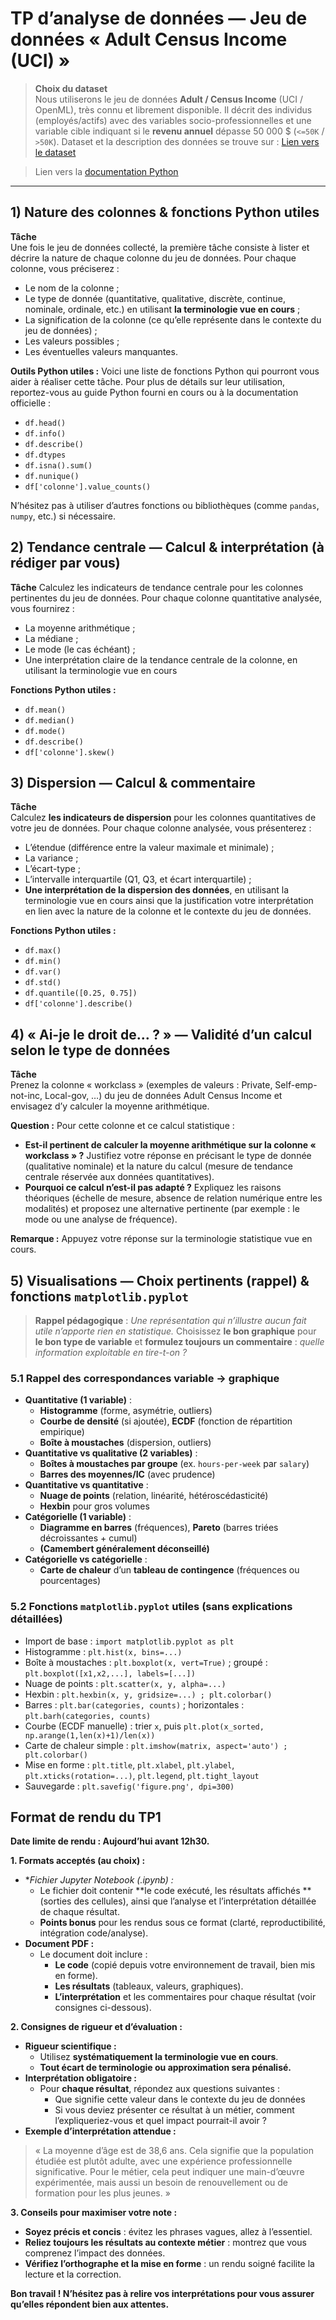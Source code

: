 # TP d’analyse de données — Jeu de données « Adult Census Income (UCI) »

> **Choix du dataset**  
> Nous utiliserons le jeu de données **Adult / Census Income** (UCI / OpenML), très connu et librement disponible. Il décrit des individus (employés/actifs) avec des variables socio-professionnelles et une variable cible indiquant si le **revenu annuel** dépasse 50 000 $ (`<=50K` / `>50K`).  Dataset et la description des données se trouve sur : [Lien vers le dataset](https://www.kaggle.com/datasets/uciml/adult-census-income)

> Lien vers la [documentation Python](https://docs.python.org/3/)
---

## 1) Nature des colonnes & fonctions Python utiles

**Tâche**  
Une fois le jeu de données collecté, la première tâche consiste à lister et décrire la nature de chaque colonne du jeu de données. Pour chaque colonne, vous préciserez :
- Le nom de la colonne ;
- Le type de donnée (quantitative, qualitative, discrète, continue, nominale, ordinale, etc.) en utilisant **la terminologie vue en cours** ;
- La signification de la colonne (ce qu’elle représente dans le contexte du jeu de données) ;
- Les valeurs possibles ;
- Les éventuelles valeurs manquantes.

**Outils Python utiles :**
Voici une liste de fonctions Python qui pourront vous aider à réaliser cette tâche. Pour plus de détails sur leur utilisation, reportez-vous au guide Python fourni en cours ou à la documentation officielle :
- `df.head()`
- `df.info()`
- `df.describe()`
- `df.dtypes`
- `df.isna().sum()`
- `df.nunique()`
- `df['colonne'].value_counts()`

N’hésitez pas à utiliser d’autres fonctions ou bibliothèques (comme `pandas`, `numpy`, etc.) si nécessaire.

## 2) Tendance centrale — Calcul & interprétation (à rédiger par vous)

**Tâche**
Calculez les indicateurs de tendance centrale pour les colonnes pertinentes du jeu de données. Pour chaque colonne quantitative analysée, vous fournirez :
- La moyenne arithmétique ;
- La médiane ;
- Le mode (le cas échéant) ;
- Une interprétation claire de la tendance centrale de la colonne, en utilisant la terminologie vue en cours

**Fonctions Python utiles :**
- `df.mean()`
- `df.median()`
- `df.mode()`
- `df.describe()`
- `df['colonne'].skew()`


## 3) Dispersion — Calcul & commentaire

**Tâche**  
Calculez **les indicateurs de dispersion** pour les colonnes quantitatives de votre jeu de données. Pour chaque colonne analysée, vous présenterez :
- L’étendue (différence entre la valeur maximale et minimale) ;
- La variance ;
- L’écart-type ;
- L’intervalle interquartile (Q1, Q3, et écart interquartile) ;
- **Une interprétation de la dispersion des données**, en utilisant la terminologie vue en cours ainsi que la justification votre interprétation en lien avec la nature de la colonne et le contexte du jeu de données.

**Fonctions Python utiles :**
- `df.max()` 
- `df.min()`
- `df.var()`
- `df.std()`
- `df.quantile([0.25, 0.75])`
- `df['colonne'].describe()`

## 4) « Ai-je le droit de… ? » — Validité d’un calcul selon le type de données

**Tâche**  
Prenez la colonne « workclass » (exemples de valeurs : Private, Self-emp-not-inc, Local-gov, …) du jeu de données Adult Census Income et envisagez d’y calculer la moyenne arithmétique.

**Question :**
Pour cette colonne et ce calcul statistique :

- **Est-il pertinent de calculer la moyenne arithmétique sur la colonne « workclass » ?**
Justifiez votre réponse en précisant le type de donnée (qualitative nominale) et la nature du calcul (mesure de tendance centrale réservée aux données quantitatives).
- **Pourquoi ce calcul n’est-il pas adapté ?**
Expliquez les raisons théoriques (échelle de mesure, absence de relation numérique entre les modalités) et proposez une alternative pertinente (par exemple : le mode ou une analyse de fréquence).

**Remarque :**
Appuyez votre réponse sur la terminologie statistique vue en cours.


## 5) Visualisations — Choix pertinents (rappel) & fonctions `matplotlib.pyplot`

> **Rappel pédagogique** : *Une représentation qui n’illustre aucun fait utile n’apporte rien en statistique.* Choisissez **le bon graphique** pour **le bon type de variable** et **formulez toujours un commentaire** : *quelle information exploitable en tire-t-on ?*


### 5.1 Rappel des correspondances variable → graphique

- **Quantitative (1 variable)** :  
  - **Histogramme** (forme, asymétrie, outliers)  
  - **Courbe de densité** (si ajoutée), **ECDF** (fonction de répartition empirique)  
  - **Boîte à moustaches** (dispersion, outliers)  
- **Quantitative vs qualitative (2 variables)** :  
  - **Boîtes à moustaches par groupe** (ex. `hours-per-week` par `salary`)  
  - **Barres des moyennes/IC** (avec prudence)  
- **Quantitative vs quantitative** :  
  - **Nuage de points** (relation, linéarité, hétéroscédasticité)  
  - **Hexbin** pour gros volumes  
- **Catégorielle (1 variable)** :  
  - **Diagramme en barres** (fréquences), **Pareto** (barres triées décroissantes + cumul)  
  - **(Camembert généralement déconseillé)**  
- **Catégorielle vs catégorielle** :  
  - **Carte de chaleur** d’un **tableau de contingence** (fréquences ou pourcentages)

### 5.2 Fonctions `matplotlib.pyplot` utiles (sans explications détaillées)

- Import de base : `import matplotlib.pyplot as plt`  
- Histogramme : `plt.hist(x, bins=...)`  
- Boîte à moustaches : `plt.boxplot(x, vert=True)` ; groupé : `plt.boxplot([x1,x2,...], labels=[...])`  
- Nuage de points : `plt.scatter(x, y, alpha=...)`  
- Hexbin : `plt.hexbin(x, y, gridsize=...) ; plt.colorbar()`  
- Barres : `plt.bar(categories, counts)` ; horizontales : `plt.barh(categories, counts)`  
- Courbe (ECDF manuelle) : trier `x`, puis `plt.plot(x_sorted, np.arange(1,len(x)+1)/len(x))`  
- Carte de chaleur simple : `plt.imshow(matrix, aspect='auto') ; plt.colorbar()`  
- Mise en forme : `plt.title`, `plt.xlabel`, `plt.ylabel`, `plt.xticks(rotation=...)`, `plt.legend`, `plt.tight_layout`  
- Sauvegarde : `plt.savefig('figure.png', dpi=300)`


## Format de rendu du TP1

**Date limite de rendu : Aujourd’hui avant 12h30.**

**1. Formats acceptés (au choix) :**
- **Fichier Jupyter Notebook (.ipynb) :*
    - Le fichier doit contenir **le code exécuté, les résultats affichés **(sorties des cellules), ainsi que l’analyse et l’interprétation détaillée de chaque résultat.
    - **Points bonus** pour les rendus sous ce format (clarté, reproductibilité, intégration code/analyse).
- **Document PDF :**
    - Le document doit inclure :
        - **Le code** (copié depuis votre environnement de travail, bien mis en forme).
        - **Les résultats** (tableaux, valeurs, graphiques).
        - **L’interprétation** et les commentaires pour chaque résultat (voir consignes ci-dessous).

**2. Consignes de rigueur et d’évaluation :**

- **Rigueur scientifique :**
    - Utilisez **systématiquement la terminologie vue en cours**.
    - **Tout écart de terminologie ou approximation sera pénalisé.**
- **Interprétation obligatoire :**
    - Pour **chaque résultat**, répondez aux questions suivantes :
        - Que signifie cette valeur dans le contexte du jeu de données 
        - Si vous deviez présenter ce résultat à un métier, comment l’expliqueriez-vous et quel impact pourrait-il avoir ?
- **Exemple d’interprétation attendue :**
> « La moyenne d’âge est de 38,6 ans. Cela signifie que la population étudiée est plutôt adulte, avec une expérience professionnelle significative. Pour le métier, cela peut indiquer une main-d’œuvre expérimentée, mais aussi un besoin de renouvellement ou de formation pour les plus jeunes. »

**3. Conseils pour maximiser votre note :**
- **Soyez précis et concis** : évitez les phrases vagues, allez à l’essentiel.
- **Reliez toujours les résultats au contexte métier** : montrez que vous comprenez l’impact des données.
- **Vérifiez l’orthographe et la mise en forme** : un rendu soigné facilite la lecture et la correction.


**Bon travail ! N’hésitez pas à relire vos interprétations pour vous assurer qu’elles répondent bien aux attentes.**


